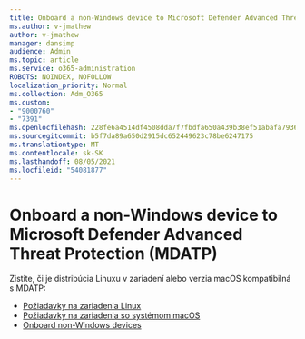 ```yaml
---
title: Onboard a non-Windows device to Microsoft Defender Advanced Threat Protection (MDATP)
ms.author: v-jmathew
author: v-jmathew
manager: dansimp
audience: Admin
ms.topic: article
ms.service: o365-administration
ROBOTS: NOINDEX, NOFOLLOW
localization_priority: Normal
ms.collection: Adm_O365
ms.custom:
- "9000760"
- "7391"
ms.openlocfilehash: 228fe6a4514df4508dda7f7fbdfa650a439b38ef51abafa7936afa4ecfd54e04
ms.sourcegitcommit: b5f7da89a650d2915dc652449623c78be6247175
ms.translationtype: MT
ms.contentlocale: sk-SK
ms.lasthandoff: 08/05/2021
ms.locfileid: "54081877"
---
```

# <a name="onboard-a-non-windows-device-to-microsoft-defender-advanced-threat-protection-mdatp"></a>Onboard a non-Windows device to Microsoft Defender Advanced Threat Protection (MDATP)

Zistite, či je distribúcia Linuxu v zariadení alebo verzia macOS kompatibilná s MDATP:

- [Požiadavky na zariadenia Linux](https://go.microsoft.com/fwlink/?linkid=2143462)
- [Požiadavky na zariadenia so systémom macOS](https://go.microsoft.com/fwlink/?linkid=2143461)
- [Onboard non-Windows devices](https://go.microsoft.com/fwlink/?linkid=2143628)
